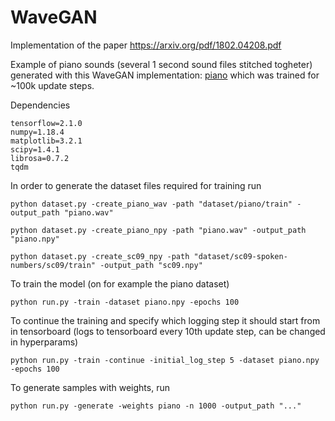 # WaveGAN
Implementation of the paper https://arxiv.org/pdf/1802.04208.pdf



Example of piano sounds (several 1 second sound files stitched togheter) generated with this WaveGAN implementation: [piano](https://soundcloud.com/max-holmberg-2/generated-piano-with-wavegan/s-e8zHof7Ejbs) which was trained for ~100k update steps.

Dependencies
```
tensorflow=2.1.0
numpy=1.18.4
matplotlib=3.2.1
scipy=1.4.1
librosa=0.7.2
tqdm
```


In order to generate the dataset files required for training run
```
python dataset.py -create_piano_wav -path "dataset/piano/train" -output_path "piano.wav"
```
```
python dataset.py -create_piano_npy -path "piano.wav" -output_path "piano.npy"
```
```
python dataset.py -create_sc09_npy -path "dataset/sc09-spoken-numbers/sc09/train" -output_path "sc09.npy"
```

To train the model (on for example the piano dataset)

```
python run.py -train -dataset piano.npy -epochs 100
```

To continue the training and specify which logging step it should start from in tensorboard (logs to tensorboard every 10th update step, can be changed in hyperparams)
```
python run.py -train -continue -initial_log_step 5 -dataset piano.npy -epochs 100
```

To generate samples with weights, run
```
python run.py -generate -weights piano -n 1000 -output_path "..."
```
